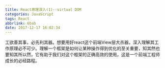 ```yaml
---
title: React原理深入(1)--virtual DOM
categories: JavaScript
tags: React
abbrlink: 6bab
date: 2017-12-17 16:02:34
---
```


工欲善其事，必先利其器。想要用好react这个前端View层大杀器，深入理解其工作原理必不可少。理解一个框架是如何让某种操作得到优化的至关重要，知其然也要知其所以然，它有助于我们对这个框架的正确高效的使用，这是一个前端工程师成长的必经路程。

<!-- more -->
